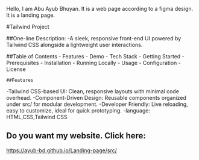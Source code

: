 Hello, I am Abu Ayub Bhuyan. It is a web page according to a figma design. It is a landing page. 

#Tailwind Project

##One-line Description:
  -A sleek, responsive front-end UI powered by Tailwind CSS alongside a lightweight  user interactions.

##Table of Contents
        - Features
        - Demo
        - Tech Stack
        - Getting Started
        - Prerequisites
        - Installation
        - Running Locally
        - Usage
        - Configuration
        - License

    ##Features

-Tailwind CSS-based UI: Clean, responsive layouts with minimal code overhead.
-Component-Driven Design: Reusable components organized under src/ for modular development.
-Developer Friendly: Live reloading, easy to customize, ideal for quick prototyping.
-language: HTML,CSS,Tailwind CSS


## Do you want my website. Click here:
https://ayub-bd.github.io/Landing-page/src/
